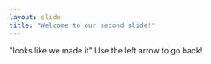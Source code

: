 ```yaml
---
layout: slide
title: "Welcome to our second slide!"
---
```

"looks like we made it"
Use the left arrow to go back!
